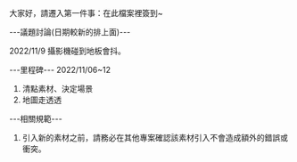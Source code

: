 大家好，請遷入第一件事：在此檔案裡簽到~

---議題討論(日期較新的排上面)---

2022/11/9  攝影機碰到地板會抖。

---里程碑---
2022/11/06~12
1. 清點素材、決定場景
2. 地圖走透透

---相關規範---
1. 引入新的素材之前，請務必在其他專案確認該素材引入不會造成額外的錯誤或衝突。